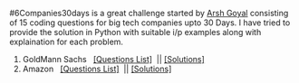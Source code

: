 #6Companies30days is a great challenge started by [Arsh Goyal](https://www.youtube.com/arshgoyal) consisting of 15 coding questions for big tech companies upto 30 Days.
I have tried to provide the solution in Python with suitable i/p examples along with explaination for each problem.
<ol>
  <li> GoldMann Sachs  &nbsp;   <a href="https://docs.google.com/document/d/e/2PACX-1vRgrSl5zCl8P92F0qNuJyDF9v8aqfNd1UB9fQWTb-_aohzhPbZ0GOVbXvfnGHgzbWWdkf9gr7ZgM0lj/pub"  target=”_blank” >[Questions List]</a> &nbsp;||   <a href="https://github.com/chantya127/6Companies30days/tree/main/GoldManm%20Sachs_"  target=”_blank”>[Solutions]</a> </li>
  <li> Amazon &nbsp;   <a href="https://docs.google.com/document/d/1KH9GVaUCET-y5SL5sg6DAnon9XwRRW-sPiyJ2p7FRLs/edit"  target=”_blank”>[Questions List]</a> &nbsp;||  <a href="https://github.com/chantya127/6Companies30days/tree/main/Amazon">[Solutions]</a> </li>
</ol>

